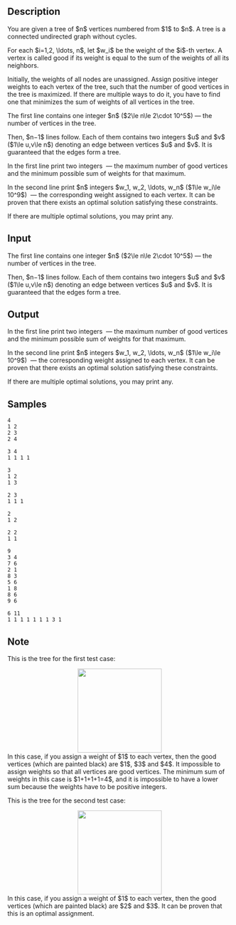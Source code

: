 ## Description

<div><p>You are given a tree of $n$ vertices numbered from $1$ to $n$. A tree is a connected undirected graph without cycles. </p><p>For each $i=1,2, \ldots, n$, let $w_i$ be the weight of the $i$-th vertex. A vertex is called <span class="tex-font-style-it">good</span> if its weight is equal to the sum of the weights of all its neighbors.</p><p>Initially, the weights of all nodes are unassigned. Assign positive integer weights to each vertex of the tree, such that the number of good vertices in the tree is maximized. If there are multiple ways to do it, you have to find one that minimizes the sum of weights of all vertices in the tree.</p></div><div class="input-specification"><p>The first line contains one integer $n$ ($2\le n\le 2\cdot 10^5$) — the number of vertices in the tree.</p><p>Then, $n−1$ lines follow. Each of them contains two integers $u$ and $v$ ($1\le u,v\le n$) denoting an edge between vertices $u$ and $v$. It is guaranteed that the edges form a tree.</p></div><div class="output-specification"><p>In the first line print two integers &nbsp;— the maximum number of good vertices and the minimum possible sum of weights for that maximum.</p><p>In the second line print $n$ integers $w_1, w_2, \ldots, w_n$ ($1\le w_i\le 10^9$) &nbsp;— the corresponding weight assigned to each vertex. It can be proven that there exists an optimal solution satisfying these constraints.</p><p>If there are multiple optimal solutions, you may print any.</p></div>

## Input

<p>The first line contains one integer $n$ ($2\le n\le 2\cdot 10^5$) — the number of vertices in the tree.</p><p>Then, $n−1$ lines follow. Each of them contains two integers $u$ and $v$ ($1\le u,v\le n$) denoting an edge between vertices $u$ and $v$. It is guaranteed that the edges form a tree.</p>

## Output

<p>In the first line print two integers &nbsp;— the maximum number of good vertices and the minimum possible sum of weights for that maximum.</p><p>In the second line print $n$ integers $w_1, w_2, \ldots, w_n$ ($1\le w_i\le 10^9$) &nbsp;— the corresponding weight assigned to each vertex. It can be proven that there exists an optimal solution satisfying these constraints.</p><p>If there are multiple optimal solutions, you may print any.</p>

## Samples

```input1
4
1 2
2 3
2 4
```

```output1
3 4
1 1 1 1
```






```input2
3
1 2
1 3
```

```output2
2 3
1 1 1
```






```input3
2
1 2
```

```output3
2 2
1 1
```






```input4
9
3 4
7 6
2 1
8 3
5 6
1 8
8 6
9 6
```

```output4
6 11
1 1 1 1 1 1 1 3 1
```




## Note

<p>This is the tree for the first test case: </p><center> <img class="tex-graphics" src="./32747/file/Vu1TKXPk.png" style="max-width: 100.0%;max-height: 100.0%;" width="189px"> </center> In this case, if you assign a weight of $1$ to each vertex, then the good vertices (which are painted black) are $1$, $3$ and $4$. It impossible to assign weights so that all vertices are good vertices. The minimum sum of weights in this case is $1+1+1+1=4$, and it is impossible to have a lower sum because the weights have to be positive integers.<p>This is the tree for the second test case: </p><center> <img class="tex-graphics" src="./32747/file/IWEhnTIY.png" style="max-width: 100.0%;max-height: 100.0%;" width="189px"> </center> In this case, if you assign a weight of $1$ to each vertex, then the good vertices (which are painted black) are $2$ and $3$. It can be proven that this is an optimal assignment.
